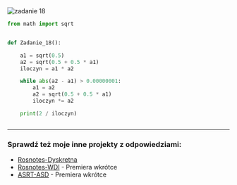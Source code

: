 <picture>
  <source srcset="../../srt/zbior_zadan/18.png" media="(prefers-color-scheme: light)">
  <source srcset="../../srt/zbior_zadan/black_18.png" media="(prefers-color-scheme: dark)">
  <img src="../../srt/zbior_zadan/black_18.png" alt="zadanie 18">
</picture>

```python
from math import sqrt


def Zadanie_18():

    a1 = sqrt(0.5)
    a2 = sqrt(0.5 + 0.5 * a1)
    iloczyn = a1 * a2

    while abs(a2 - a1) > 0.00000001:
        a1 = a2
        a2 = sqrt(0.5 + 0.5 * a1)
        iloczyn *= a2

    print(2 / iloczyn)



```

---
### Sprawdź też moje inne projekty z odpowiedziami:
- [Rosnotes-Dyskretna](https://github.com/kamilGie/Rosnotes-Dyskretna)
- [Rosnotes-WDI](https://github.com/kamilGie/Rosnotes-WDI) - Premiera wkrótce
- [ASRT-ASD](https://github.com/kamilGie/Rosnotes-Dyskretna) - Premiera wkrótce
